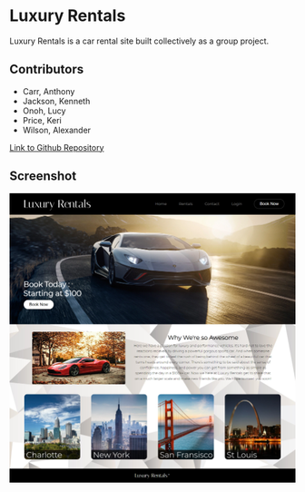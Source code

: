 # Luxury Rentals
Luxury Rentals is a car rental site built collectively as a group project.

## Contributors
- Carr, Anthony
- Jackson, Kenneth
- Onoh, Lucy
- Price, Keri
- Wilson, Alexander

[Link to Github Repository](https://github.com/AlexWilsonNC/luxury-rentals)

## Screenshot
![screenshot](./assets/luxrent-ss.png)